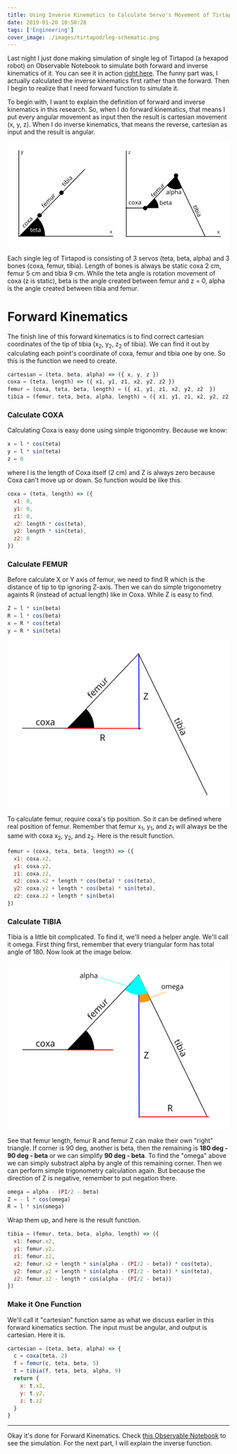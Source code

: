 ```yaml
---
title: Using Inverse Kinematics to Calculate Servo's Movement of Tirtapod's Leg (Part 1)
date: 2019-01-20 10:50:28
tags: ['Engineering']
cover_image: ./images/tirtapod/leg-schematic.png
---
```


Last night I just done making simulation of single leg of Tirtapod (a hexapod robot) on Observable Notebook to simulate both forward and inverse kinematics of it. You can see it in action [right here](https://beta.observablehq.com/@arsfiqball/tirtapod-leg-simulation-wip). The funny part was, I actually calculated the inverse kinematics first rather than the forward. Then I begin to realize that I need forward function to simulate it.
<!-- more -->
To begin with, I want to explain the definition of forward and inverse kinematics in this research. So, when I do forward kinematics, that means I put every angular movement as input then the result is cartesian movement (x, y, z). When I do inverse kinematics, that means the reverse, cartesian as input and the result is angular.

![Schematic of Tirtapod's Leg](./images/tirtapod/leg-schematic.png)

Each single leg of Tirtapod is consisting of 3 servos (teta, beta, alpha) and 3 bones (coxa, femur, tibia). Length of bones is always be static coxa 2 cm, femur 5 cm and tibia 9 cm. While the teta angle is rotation movement of coxa (z is static), beta is the angle created between femur and z = 0, alpha is the angle created between tibia and femur.

# Forward Kinematics

The finish line of this forward kinematics is to find correct cartesian coordinates of the tip of tibia (x<sub>2</sub>, y<sub>2</sub>, z<sub>2</sub> of tibia). We can find it out by calculating each point's coordinate of coxa, femur and tibia one by one. So this is the function we need to create.

```js
cartesian = (teta, beta, alpha) => ({ x, y, z })
coxa = (teta, length) => ({ x1, y1, z1, x2, y2, z2 })
femur = (coxa, teta, beta, length) = ({ x1, y1, z1, x2, y2, z2  })
tibia = (femur, teta, beta, alpha, length) = ({ x1, y1, z1, x2, y2, z2 })
```

### Calculate COXA

Calculating Coxa is easy done using simple trigonomtry. Because we know:

```js
x = l * cos(teta)
y = l * sin(teta)
z = 0
```
where l is the length of Coxa itself (2 cm) and Z is always zero because Coxa can't move up or down. So function would be like this.

```js
coxa = (teta, length) => ({
  x1: 0,
  y1: 0,
  z1: 0,
  x2: length * cos(teta),
  y2: length * sin(teta),
  z2: 0
})
```

### Calculate FEMUR

Before calculate X or Y axis of femur, we need to find R which is the distance of tip to tip ignoring Z-axis. Then we can do simple trigonometry againts R (instead of actual length) like in Coxa. While Z is easy to find.

```js
Z = l * sin(beta)
R = l * cos(beta)
x = R * cos(teta)
y = R * sin(teta)
```

![Illustration of Femur Calcultation in Forward Kinematics](./images/tirtapod/forward-femur-calc.png)

To calculate femur, require coxa's tip position. So it can be defined where real position of femur. Remember that femur x<sub>1</sub>, y<sub>1</sub>, and z<sub>1</sub> will always be the same with coxa x<sub>2</sub>, y<sub>2</sub>, and z<sub>2</sub>. Here is the result function.

```js
femur = (coxa, teta, beta, length) => ({
  x1: coxa.x2,
  y1: coxa.y2,
  z1: coxa.z2,
  x2: coxa.x2 + length * cos(beta) * cos(teta),
  y2: coxa.y2 + length * cos(beta) * sin(teta),
  z2: coxa.z2 + length * sin(beta)
})
```

### Calculate TIBIA

Tibia is a little bit complicated. To find it, we'll need a helper angle. We'll call it omega. First thing first, remember that every triangular form has total angle of 180. Now look at the image below.

![Illustration of Tibia Calcultation in Forward Kinematics](./images/tirtapod/forward-tibia-calc.png)

See that femur length, femur R and femur Z can make their own "right" triangle. If corner is 90 deg, another is beta, then the remaining is **180 deg - 90 deg - beta** or we can simplify **90 deg - beta**. To find the "omega" above we can simply substract alpha by angle of this remaining corner. Then we can perform simple trigonometry calculation again. But because the direction of Z is negative, remember to put negation there.

```js
omega = alpha - (PI/2 - beta)
Z = - l * cos(omega)
R = l * sin(omega)
```

Wrap them up, and here is the result function.

```js
tibia = (femur, teta, beta, alpha, length) => ({
  x1: femur.x2,
  y1: femur.y2,
  z1: femur.z2,
  x2: femur.x2 + length * sin(alpha - (PI/2 - beta)) * cos(teta),
  y2: femur.y2 + length * sin(alpha - (PI/2 - beta)) * sin(teta),
  z2: femur.z2 - length * cos(alpha - (PI/2 - beta))
})
```

### Make it One Function

We'll call it "cartesian" function same as what we discuss earlier in this forward kinematics section. The input must be angular, and output is cartesian. Here it is.

```js
cartesian = (teta, beta, alpha) => {
  c = coxa(teta, 2)
  f = femur(c, teta, beta, 5)
  t = tibia(f, teta, beta, alpha, 9)
  return {
    x: t.x2,
    y: t.y2,
    z: t.z2
  }
}
```

---

Okay it's done for Forward Kinematics. Check [this Observable Notebook](https://beta.observablehq.com/@arsfiqball/tirtapod-leg-simulation-wip) to see the simulation. For the next part, I will explain the inverse function.
